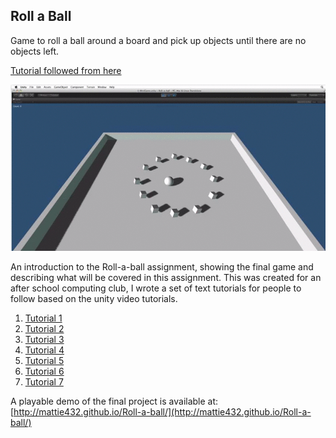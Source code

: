 ## Roll a Ball

Game to roll a ball around a board and pick up objects until there are no objects left.

[Tutorial followed from here](https://www.youtube.com/watch?v=lv0SqtSzBxc)

![image](imgs/demo.gif)

An introduction to the Roll-a-ball assignment, showing the final game and describing what will be covered in this assignment. This was created for an after school computing club, I wrote a set of text tutorials for people to follow based on the unity video tutorials.

1. [Tutorial 1](tutorials/Section1.md)
2. [Tutorial 2](tutorials/Section2.md)
3. [Tutorial 3](tutorials/Section3.md)
4. [Tutorial 4](tutorials/Section4.md)
4. [Tutorial 5](tutorials/Section5.md)
4. [Tutorial 6](tutorials/Section6.md)
4. [Tutorial 7](tutorials/Section7.md)


A playable demo of the final project is available at: 
[http://mattie432.github.io/Roll-a-ball/](http://mattie432.github.io/Roll-a-ball/)
